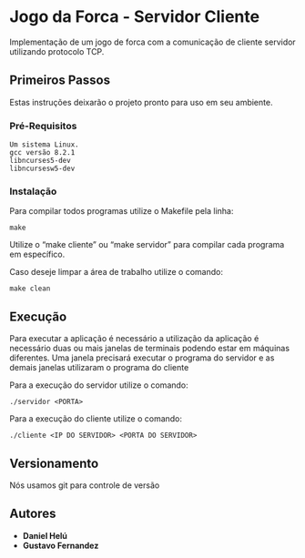 # Jogo da Forca - Servidor Cliente

Implementação de um jogo de forca com a comunicação de cliente servidor utilizando protocolo TCP.

## Primeiros Passos

Estas instruções deixarão o projeto pronto para uso em seu ambiente.

### Pré-Requisitos

```
Um sistema Linux.
gcc versão 8.2.1
libncurses5-dev
libncursesw5-dev
```

### Instalação

Para compilar todos programas utilize o Makefile pela linha:

```
make
```

Utilize o “make cliente” ou “make servidor” para compilar cada programa em específico.

Caso deseje limpar a área de trabalho utilize o comando:

```
make clean
```

## Execução

Para executar a aplicação é necessário a utilização da aplicação é necessário duas ou mais janelas de terminais podendo estar em máquinas diferentes. Uma janela precisará executar o programa do servidor e as demais janelas utilizaram o programa do cliente

Para a execução do servidor utilize o comando:
```
./servidor <PORTA>
```

Para a execução do cliente utilize o comando:

```
./cliente <IP DO SERVIDOR> <PORTA DO SERVIDOR>
```

## Versionamento
Nós usamos git para controle de versão


## Autores
* **Daniel Helú**
* **Gustavo Fernandez**
